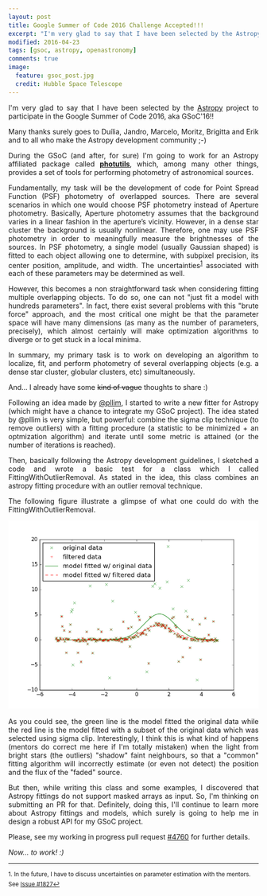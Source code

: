 ```yaml
---
layout: post
title: Google Summer of Code 2016 Challenge Accepted!!!
excerpt: "I'm very glad to say that I have been selected by the Astropy project..."
modified: 2016-04-23
tags: [gsoc, astropy, openastronomy]
comments: true
image:
  feature: gsoc_post.jpg
  credit: Hubble Space Telescope
---
```

<p style='text-align: justify;'>
I'm very glad to say that I have been selected by the <a href="http://www.astropy.org/">Astropy</a> project to participate in the Google Summer of Code 2016, aka GSoC'16!!
</p>

<p style='text-align: justify;'>
Many thanks surely goes to Duília, Jandro, Marcelo, Moritz, Brigitta and Erik and to all who make the Astropy development community ;-)
</p>

<p style='text-align: justify;'>
During the GSoC (and after, for sure) I'm going to work for an Astropy affiliated package called <a href="https://github.com/astropy/photutils"><b>photutils</b></a>, which, among many other things, provides a set of tools for performing photometry of astronomical sources.
</p>

<p style='text-align: justify;'>
Fundamentally, my task will be the development of code for Point Spread Function (PSF) photometry of overlapped sources. There are several scenarios in which one would choose PSF photometry instead of Aperture photometry. Basically, Aperture photometry assumes that the background varies in a linear fashion in the aperture’s vicinity. However, in a dense star cluster the background is usually nonlinear. Therefore, one may use PSF photometry in order to meaningfully measure the brightnesses of the sources. In PSF photometry, a single model (usually Gaussian shaped) is fitted to each object allowing one to determine, with subpixel precision, its center position, amplitude, and width. The uncertainties<sup><a href="#fn1" id="ref1">1</a></sup> associated with each of these parameters may be determined as well.</p>


<p style='text-align: justify;'>
However, this becomes a non straightforward task when considering fitting multiple overlapping objects. To do so, one can not "just fit a model with hundreds parameters". In fact, there exist several problems with this "brute force" approach, and the most critical one might be that the parameter space will have many dimensions (as many as the number of parameters, precisely), which almost certainly will make optimization algorithms to diverge or to get stuck in a local minima.
</p>

<p style='text-align: justify;'>
In summary, my primary task is to work on developing an algorithm to localize, fit, and perform photometry of several overlapping objects (e.g. a dense star cluster, globular clusters, etc) simultaneously.
</p>

<p style='text-align: justify;'>
And... I already have some <font style="text-decoration:line-through;">kind of vague</font> thoughts to share :)
</p>

<p style='text-align: justify;'>
Following an idea made by <a href="https://github.com/astropy/astropy/issues/4698">@pllim</a>, I started to write a new fitter for Astropy (which might have a chance to integrate my GSoC project). The idea stated by @pllim is very simple, but powerful: combine the sigma clip technique (to remove outliers) with a fitting procedure (a statistic to be minimized + an optmization algorithm) and iterate until some metric is attained (or the number of iterations is reached).
</p>

<p style='text-align: justify;'>
Then, basically following the Astropy development guidelines, I sketched a code and wrote a basic test for a class which I called FittingWithOutlierRemoval. As stated in the idea, this class combines an astropy fitting procedure with an outlier removal technique.
</p>

<p style='text-align: justify;'>
The following figure illustrate a glimpse of what one could do with the FittingWithOutlierRemoval.
</p>

<center>
  <img src="../images/week_one/1d.png" alt="1D fitting">
</center>

<p style='text-align: justify;'>
As you could see, the green line is the model fitted the original data while the red line is the model fitted with a subset of the original data which was selected using sigma clip. Interestingly, I think this is what kind of happens (mentors do correct me here if I'm totally mistaken) when the light from bright stars (the outliers) "shadow" faint neighbours, so that a "common" fitting algorithm will incorrectly estimate (or even not detect) the position and the flux of the "faded" source.
</p>

<p style='text-align: justify;'>
But then, while writing this class and some examples, I discovered that Astropy fittings do not support masked arrays as input. So, I'm thinking on submitting an PR for that. Definitely, doing this, I'll continue to learn more about Astropy fittings and models, which surely is going to help me in design a robust API for my GSoC project.
</p>

<p style='text-align: justify;'>
Please, see my working in progress pull request <a href="https://github.com/astropy/astropy/pull/4760">#4760</a> for further details.
</p>

<p style='text-align: justify;'>
<i>Now... to work! :)</i>
</p>

<hr>
<sup id="fn1">1. In the future, I have to discuss uncertainties on parameter estimation with the mentors. See <a href="https://github.com/astropy/astropy/issues/1827">Issue #1827</a><a href="#ref1" title="Jump back to footnote 1 in the text.">↩</a></sup>

